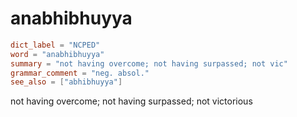# anabhibhuyya

``` toml
dict_label = "NCPED"
word = "anabhibhuyya"
summary = "not having overcome; not having surpassed; not vic"
grammar_comment = "neg. absol."
see_also = ["abhibhuyya"]
```

not having overcome; not having surpassed; not victorious

